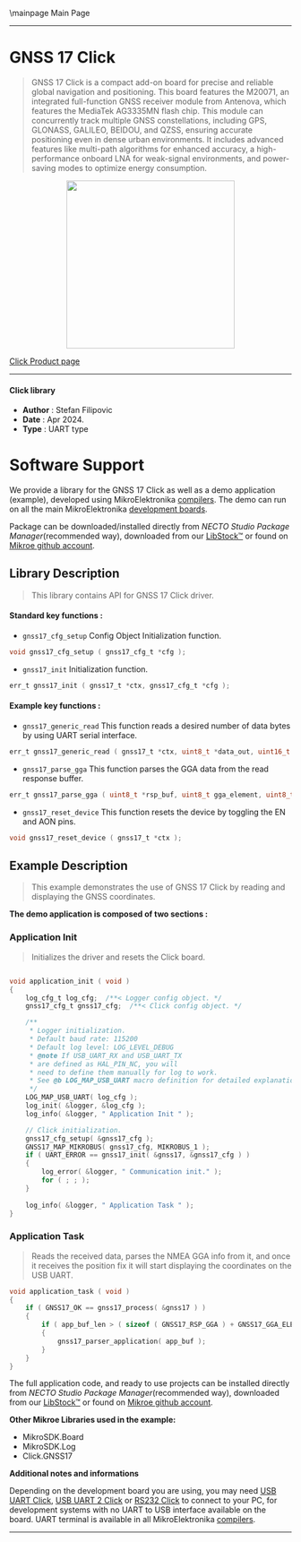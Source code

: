 \mainpage Main Page

---
# GNSS 17 Click

> GNSS 17 Click is a compact add-on board for precise and reliable global navigation and positioning. This board features the M20071, an integrated full-function GNSS receiver module from Antenova, which features the MediaTek AG3335MN flash chip. This module can concurrently track multiple GNSS constellations, including GPS, GLONASS, GALILEO, BEIDOU, and QZSS, ensuring accurate positioning even in dense urban environments. It includes advanced features like multi-path algorithms for enhanced accuracy, a high-performance onboard LNA for weak-signal environments, and power-saving modes to optimize energy consumption.

<p align="center">
  <img src="https://download.mikroe.com/images/click_for_ide/gnss17_click.png" height=300px>
</p>

[Click Product page](https://www.mikroe.com/gnss-17-click)

---


#### Click library

- **Author**        : Stefan Filipovic
- **Date**          : Apr 2024.
- **Type**          : UART type


# Software Support

We provide a library for the GNSS 17 Click
as well as a demo application (example), developed using MikroElektronika
[compilers](https://www.mikroe.com/necto-studio).
The demo can run on all the main MikroElektronika [development boards](https://www.mikroe.com/development-boards).

Package can be downloaded/installed directly from *NECTO Studio Package Manager*(recommended way), downloaded from our [LibStock&trade;](https://libstock.mikroe.com) or found on [Mikroe github account](https://github.com/MikroElektronika/mikrosdk_click_v2/tree/master/clicks).

## Library Description

> This library contains API for GNSS 17 Click driver.

#### Standard key functions :

- `gnss17_cfg_setup` Config Object Initialization function.
```c
void gnss17_cfg_setup ( gnss17_cfg_t *cfg );
```

- `gnss17_init` Initialization function.
```c
err_t gnss17_init ( gnss17_t *ctx, gnss17_cfg_t *cfg );
```

#### Example key functions :

- `gnss17_generic_read` This function reads a desired number of data bytes by using UART serial interface.
```c
err_t gnss17_generic_read ( gnss17_t *ctx, uint8_t *data_out, uint16_t len );
```

- `gnss17_parse_gga` This function parses the GGA data from the read response buffer.
```c
err_t gnss17_parse_gga ( uint8_t *rsp_buf, uint8_t gga_element, uint8_t *element_data );
```

- `gnss17_reset_device` This function resets the device by toggling the EN and AON pins.
```c
void gnss17_reset_device ( gnss17_t *ctx );
```

## Example Description

> This example demonstrates the use of GNSS 17 Click by reading and displaying the GNSS coordinates.

**The demo application is composed of two sections :**

### Application Init

> Initializes the driver and resets the Click board.

```c

void application_init ( void )
{
    log_cfg_t log_cfg;  /**< Logger config object. */
    gnss17_cfg_t gnss17_cfg;  /**< Click config object. */

    /** 
     * Logger initialization.
     * Default baud rate: 115200
     * Default log level: LOG_LEVEL_DEBUG
     * @note If USB_UART_RX and USB_UART_TX 
     * are defined as HAL_PIN_NC, you will 
     * need to define them manually for log to work. 
     * See @b LOG_MAP_USB_UART macro definition for detailed explanation.
     */
    LOG_MAP_USB_UART( log_cfg );
    log_init( &logger, &log_cfg );
    log_info( &logger, " Application Init " );

    // Click initialization.
    gnss17_cfg_setup( &gnss17_cfg );
    GNSS17_MAP_MIKROBUS( gnss17_cfg, MIKROBUS_1 );
    if ( UART_ERROR == gnss17_init( &gnss17, &gnss17_cfg ) ) 
    {
        log_error( &logger, " Communication init." );
        for ( ; ; );
    }
    
    log_info( &logger, " Application Task " );
}

```

### Application Task

> Reads the received data, parses the NMEA GGA info from it, and once it receives the position fix it will start displaying the coordinates on the USB UART.

```c
void application_task ( void )
{
    if ( GNSS17_OK == gnss17_process( &gnss17 ) ) 
    {
        if ( app_buf_len > ( sizeof ( GNSS17_RSP_GGA ) + GNSS17_GGA_ELEMENT_SIZE ) ) 
        {
            gnss17_parser_application( app_buf );
        }
    }
}
```

The full application code, and ready to use projects can be installed directly from *NECTO Studio Package Manager*(recommended way), downloaded from our [LibStock&trade;](https://libstock.mikroe.com) or found on [Mikroe github account](https://github.com/MikroElektronika/mikrosdk_click_v2/tree/master/clicks).

**Other Mikroe Libraries used in the example:**

- MikroSDK.Board
- MikroSDK.Log
- Click.GNSS17

**Additional notes and informations**

Depending on the development board you are using, you may need
[USB UART Click](https://www.mikroe.com/usb-uart-click),
[USB UART 2 Click](https://www.mikroe.com/usb-uart-2-click) or
[RS232 Click](https://www.mikroe.com/rs232-click) to connect to your PC, for
development systems with no UART to USB interface available on the board. UART
terminal is available in all MikroElektronika
[compilers](https://shop.mikroe.com/compilers).

---
